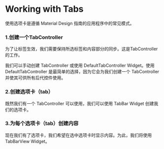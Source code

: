 # Working with Tabs

使用选项卡是遵循 Material Design 指南的应用程序中的常见模式。

### 1.创建一个TabController

为了让标签生效，我们需要保持所选标签和内容部分的同步。这是TabController的工作。

我们可以手动创建 TabController 或使用 DefaultTabController Widget。使用DefaultTabController 是最简单的选择，因为它会为我们创建一个 TabController 并使其可供所有后代控件使用。

### 2.创建选项卡（tab）

既然我们有一个 TabController 可以使用，我们可以使用 TabBar Widget 创建我们的选项卡。

### 3.为每个选项卡（tab）创建内容

现在我们有了选项卡，我们希望在选中选项卡时显示内容。为此，我们将使用TabBarView Widget。

